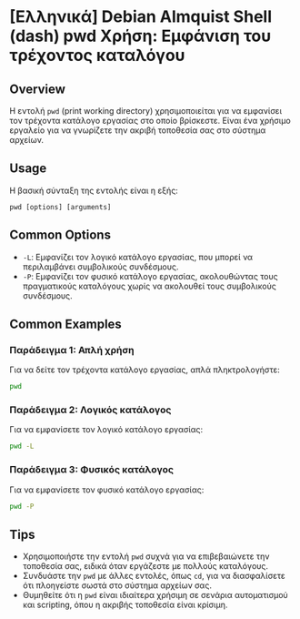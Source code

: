 # [Ελληνικά] Debian Almquist Shell (dash) pwd Χρήση: Εμφάνιση του τρέχοντος καταλόγου

## Overview
Η εντολή `pwd` (print working directory) χρησιμοποιείται για να εμφανίσει τον τρέχοντα κατάλογο εργασίας στο οποίο βρίσκεστε. Είναι ένα χρήσιμο εργαλείο για να γνωρίζετε την ακριβή τοποθεσία σας στο σύστημα αρχείων.

## Usage
Η βασική σύνταξη της εντολής είναι η εξής:

```
pwd [options] [arguments]
```

## Common Options
- `-L`: Εμφανίζει τον λογικό κατάλογο εργασίας, που μπορεί να περιλαμβάνει συμβολικούς συνδέσμους.
- `-P`: Εμφανίζει τον φυσικό κατάλογο εργασίας, ακολουθώντας τους πραγματικούς καταλόγους χωρίς να ακολουθεί τους συμβολικούς συνδέσμους.

## Common Examples
### Παράδειγμα 1: Απλή χρήση
Για να δείτε τον τρέχοντα κατάλογο εργασίας, απλά πληκτρολογήστε:

```bash
pwd
```

### Παράδειγμα 2: Λογικός κατάλογος
Για να εμφανίσετε τον λογικό κατάλογο εργασίας:

```bash
pwd -L
```

### Παράδειγμα 3: Φυσικός κατάλογος
Για να εμφανίσετε τον φυσικό κατάλογο εργασίας:

```bash
pwd -P
```

## Tips
- Χρησιμοποιήστε την εντολή `pwd` συχνά για να επιβεβαιώνετε την τοποθεσία σας, ειδικά όταν εργάζεστε με πολλούς καταλόγους.
- Συνδυάστε την `pwd` με άλλες εντολές, όπως `cd`, για να διασφαλίσετε ότι πλοηγείστε σωστά στο σύστημα αρχείων σας.
- Θυμηθείτε ότι η `pwd` είναι ιδιαίτερα χρήσιμη σε σενάρια αυτοματισμού και scripting, όπου η ακριβής τοποθεσία είναι κρίσιμη.